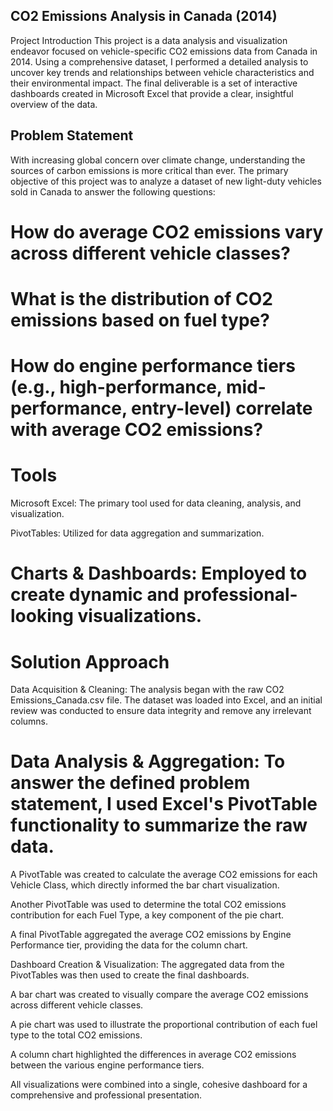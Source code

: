 ## CO2 Emissions Analysis in Canada (2014)
Project Introduction
This project is a data analysis and visualization endeavor focused on vehicle-specific CO2 emissions data from Canada in 2014. Using a comprehensive dataset, I performed a detailed analysis to uncover key trends and relationships between vehicle characteristics and their environmental impact. The final deliverable is a set of interactive dashboards created in Microsoft Excel that provide a clear, insightful overview of the data.

## Problem Statement
With increasing global concern over climate change, understanding the sources of carbon emissions is more critical than ever. The primary objective of this project was to analyze a dataset of new light-duty vehicles sold in Canada to answer the following questions:

# How do average CO2 emissions vary across different vehicle classes?

# What is the distribution of CO2 emissions based on fuel type?

# How do engine performance tiers (e.g., high-performance, mid-performance, entry-level) correlate with average CO2 emissions?

# Tools
Microsoft Excel: The primary tool used for data cleaning, analysis, and visualization.

PivotTables: Utilized for data aggregation and summarization.

# Charts & Dashboards: Employed to create dynamic and professional-looking visualizations.

# Solution Approach
Data Acquisition & Cleaning: The analysis began with the raw CO2 Emissions_Canada.csv file. The dataset was loaded into Excel, and an initial review was conducted to ensure data integrity and remove any irrelevant columns.

# Data Analysis & Aggregation: To answer the defined problem statement, I used Excel's PivotTable functionality to summarize the raw data.

A PivotTable was created to calculate the average CO2 emissions for each Vehicle Class, which directly informed the bar chart visualization.

Another PivotTable was used to determine the total CO2 emissions contribution for each Fuel Type, a key component of the pie chart.

A final PivotTable aggregated the average CO2 emissions by Engine Performance tier, providing the data for the column chart.

Dashboard Creation & Visualization: The aggregated data from the PivotTables was then used to create the final dashboards.

A bar chart was created to visually compare the average CO2 emissions across different vehicle classes.

A pie chart was used to illustrate the proportional contribution of each fuel type to the total CO2 emissions.

A column chart highlighted the differences in average CO2 emissions between the various engine performance tiers.

All visualizations were combined into a single, cohesive dashboard for a comprehensive and professional presentation.

